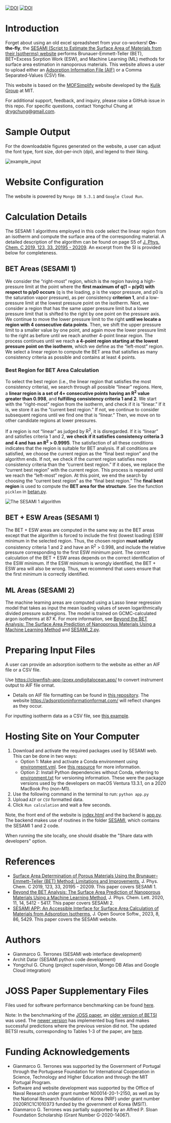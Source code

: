 [![DOI](https://joss.theoj.org/papers/10.21105/joss.05429/status.svg)](https://doi.org/10.21105/joss.05429)
[![DOI](https://zenodo.org/badge/484312417.svg)](https://zenodo.org/badge/latestdoi/484312417)

# Introduction
Forget about using an old excel spreadsheet from your co-workers! **On-the-fly**, the [SESAMI (Script to Estimate the Surface Area of Materials from their Isotherms) website](https://sesami-web.org/) performs Brunauer-Emmett-Teller (BET), BET+Excess Sorption Work (ESW), and Machine Learning (ML) methods for surface area
estimation in nanoporous materials. This website allows a user to upload either an [Adsorption Information File (AIF)](https://pubs.acs.org/doi/10.1021/acs.langmuir.1c00122) or a Comma Separated-Values (CSV) file. 

This website is based on the [MOFSimplify](https://github.com/hjkgrp/MOFSimplify) website developed by the [Kulik Group](http://hjkgrp.mit.edu/) at MIT.

For additional support, feedback, and inquiry, please raise a GitHub issue in this repo. For specific questions, contact Yongchul Chung at <span style="color:blue">drygchung@gmail.com</span>.

# Sample Output
For the downloadable figures generated on the website, a user can adjust the font type, font size, dot-per-inch (dpi), and legend to their liking.

![example_input](/images/sesami-output.png)

# Website Configuration
The website is powered by `Mongo DB 5.3.1` and `Google Cloud Run`.

# Calculation Details
The SESAMI 1 algorithms employed in this code select the linear region from an isotherm and compute the surface area of the corresponding material. A detailed description of the algorithm can be found on page S5 of [J. Phys. Chem. C 2019, 123, 33, 20195 - 20209](https://pubs.acs.org/doi/abs/10.1021/acs.jpcc.9b02116). An excerpt from the SI is provided below for completeness.

## BET Areas (SESAMI 1)
We consider the “right-most” region, which is the region having a high-pressure limit at the point where the **first maximum of q(1 − p/p0) with respect to p/p0 occurs** (q is the loading, p is the vapor pressure, and p0 is the saturation vapor pressure), as per consistency **criterion 1**, and a low-pressure limit at the lowest pressure point on the isotherm. Next, we consider a region that has the same upper pressure limit but a lower pressure limit that is shifted to the right by one point on the pressure axis. We continue to move the lower pressure limit to the right **until we locate a region with 4 consecutive data points**. Then, we shift the upper pressure limit to a smaller value by one point, and again move the lower pressure limit to the right as before until we reach another 4-point linear region. The process continues until we reach **a 4-point region starting at the lowest pressure point on the isotherm**, which we define as the “left-most” region. We select a linear region to compute the BET area that satisfies as many consistency criteria as possible and contains at least 4 points. 

### Best Region for BET Area Calculation
To select the best region (i.e., the linear region that satisfies the most consistency criteria), we search through all possible “linear” regions.
Here, a **linear region is a set of 4+ consecutive points having an R<sup>2</sup> value greater than 0.998**, and **fulfilling consistency criteria 1 and 2**. We start with the “right-most” region from the isotherm, and check if it is “linear.” If it is, we store it as the “current best region.” If not, we continue to consider subsequent regions until we find one that is “linear.” Then, we move on to other candidate regions at lower pressures. 

If a region is not “linear” as judged by R<sup>2</sup>, it is disregarded. If it is “linear” and satisfies criteria 1 and 2, **we check if it satisfies consistency criteria 3 and 4 and has an R<sup>2</sup> > 0.9995**. The satisfaction of all these conditions indicates that the region is suitable for BET analysis. If all conditions are satisfied, we choose the current region as the “final best region” and the algorithm ends. If not, we check if the current region satisfies more consistency criteria than the “current best region.” If it does, we replace the “current best region” with the current region. This process is repeated until we reach the “left-most” region. At this point, we end the search by choosing the “current best region” as the “final best region.” The **final best region** is used to compute the **BET area for the structure**. See the function `picklen` in [betan.py](/SESAMI/SESAMI_1/betan.py).

![The SESAMI 1 algorithm](images/SESAMI_1_algorithm.png)

<!-- ## ESW areas
The ESW area is computed from the loading at the first minima on the ESW plot.

We compute the slope at each point and identify the point where the slope changes sign from negative to positive to obtain the ESW minima. The slope at each point is the slope of a line fitted through 7 points; 3 before and 3 after the selected point. Even though using 7 points to compute the slopes in the SESAMI 1 study yielded satisfactory results, we still highly recommend that users visually inspect the choice of the first local minimum to ensure that it is reasonable. -->

## BET + ESW Areas (SESAMI 1)
The BET + ESW areas are computed in the same way as the BET areas except that the algorithm is forced to include the first (lowest loading) ESW minimum in the selected region. Thus, the chosen region **must satisfy** consistency criteria 1 and 2 and have an R<sup>2</sup> > 0.998, and include the relative pressure corresponding to the first ESW minimum point. The correct calculation of the BET + ESW areas depends on the correct identification of the ESW minimum. If the ESW minimum is wrongly identified, the BET + ESW area will also be wrong. Thus, we recommend that users ensure that the first minimum is correctly identified. 

## ML Areas (SESAMI 2)
The machine learning areas are computed using a Lasso linear regression model that takes as input the mean loading values of seven logarithmically divided pressure subregions. The model is trained on GCMC-calculated argon isotherms at 87 K. For more information, see [Beyond the BET Analysis: The Surface Area Prediction of Nanoporous Materials Using a Machine Learning Method](https://pubs.acs.org/doi/abs/10.1021/acs.jpclett.0c01518) and [SESAMI_2.py](/SESAMI/SESAMI_2/SESAMI_2.py).

# Preparing Input Files
A user can provide an adsorption isotherm to the website as either an AIF file or a CSV file.

Use https://clownfish-app-lzoex.ondigitalocean.app/ to convert instrument output to AIF file ormat.
- Details on AIF file formatting can be found in [this repository](https://github.com/AIF-development-team/adsorptioninformationformat). The website https://adsorptioninformationformat.com/ will reflect changes as they occur.

For inputting isotherm data as a CSV file, see [this example](/example_input/example_loading_data.csv).

# Hosting Site on Your Computer
1. Download and activate the required packages used by SESAMI web. This can be done in two ways:
    * Option 1: Make and activate a Conda environment using [environment.yml](environment.yml). See [this resource](https://conda.io/projects/conda/en/latest/user-guide/tasks/manage-environments.html#creating-an-environment-from-an-environment-yml-file) for more information.
    * Option 2: Install Python dependencies without Conda, referring to [environment.txt](environment.txt) for versioning information. These were the package versions used by the developers on macOS Ventura 13.3.1, on a 2020 MacBook Pro (non-M1).
2. Use the following command in the terminal to run:
`python app.py`
3. Upload `AIF` or `CSV` formatted data.
4. Click `Run calculation` and wait a few seconds.

Note, the front end of the website is [index.html](index.html) and the backend is [app.py](app.py). The backend makes use of routines in the folder [SESAMI](/SESAMI), which contains the SESAMI 1 and 2 code.

When running the site locally, one should disable the "Share data with developers" option.

# References
- [Surface Area Determination of Porous Materials Using the Brunauer–Emmett–Teller (BET) Method: Limitations and Improvements](https://pubs.acs.org/doi/abs/10.1021/acs.jpcc.9b02116),
J. Phys. Chem. C 2019, 123, 33, 20195 - 20209. This paper covers SESAMI 1.
- [Beyond the BET Analysis: The Surface Area Prediction of Nanoporous Materials Using a Machine Learning Method](https://pubs.acs.org/doi/abs/10.1021/acs.jpclett.0c01518),
J. Phys. Chem. Lett. 2020, 11, 14, 5412 - 5417. This paper covers SESAMI 2.
- [SESAMI APP: An Accessible Interface for Surface Area Calculation of Materials from Adsorption Isotherms](https://joss.theoj.org/papers/10.21105/joss.05429), J. Open Source Softw., 2023, 8, 86, 5429. This paper covers the SESAMI website.

# Authors
- Gianmarco G. Terrones (SESAMI web interface development)
- Archit Datar (SESAMI python code development)
- Yongchul G. Chung (project supervision, Mongo DB Atlas and Google Cloud integration)

# JOSS Paper Supplementary Files
Files used for software performance benchmarking can be found [here](paper/benchmarking).

Note: In the benchmarking of the [JOSS paper](https://joss.theoj.org/papers/10.21105/joss.05429), an [older version of BETSI](https://github.com/nakulrampal/betsi-gui/tree/89b3ec7a216084d4bb6e2963918c781f32810190) was used. The [newer version](https://github.com/nakulrampal/betsi-gui/tree/e68e3def588ef46116ce32677cdf51401f261701) has implemented bug fixes and makes successful predictions where the previous version did not. The updated BETSI results, corresponding to Tables 1-3 of the paper, are [here](/paper/benchmarking/new_BETSI_benchmark.xlsx).

# Funding Acknowledgements
- Gianmarco G. Terrones was supported by the Government of Portugal through the Portuguese Foundation for International Cooperation in Science, Technology and Higher Education and through the MIT Portugal Program. 
- Software and website development was supported by the Office of Naval Research under grant number N00014-20-1-2150, as well as by the National Research Foundation of Korea (NRF) under grant number 2020R1C1C1010373 funded by the government of Korea (MSIT). 
- Gianmarco G. Terrones was partially supported by an Alfred P. Sloan Foundation Scholarship (Grant Number G-2020-14067). 
